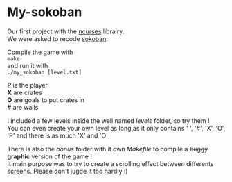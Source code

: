 # My-sokoban
Our first project with the [ncurses](https://en.wikipedia.org/wiki/Ncurses) librairy.   
We were asked to recode [sokoban](https://en.wikipedia.org/wiki/Sokoban).   
    
Compile the game with   
```make```    
and run it with   
```./my_sokoban [level.txt]```    
    
**P** is the player   
**X** are crates    
**O** are goals to put crates in    
**#** are walls   
    
I included a few levels inside the well named *levels*  folder, so try them !   
You can even create your own level as long as it only contains ' ', '#', 'X', 'O', 'P' and there is as much 'X' and 'O'
    
There is also the  *bonus*  folder with it own  *Makefile*  to compile a ~~buggy~~ **graphic** version of the game !    
It main purpose was to try to create a scrolling effect between differents screens. Please don't jugde it too hardly :)   

